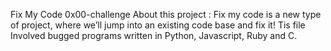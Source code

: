 Fix My Code 0x00-challenge
About this project :
Fix my code is a new type of project, where we’ll jump into an existing code base and fix it! Tis file Involved bugged programs written in Python, Javascript, Ruby and C.
